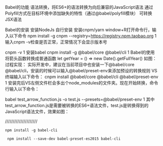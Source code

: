 Babel的功能
语法转换，将ES6+的语法转换为向后兼容的JavaScript语法
通过Polyfill方式在目标环境中添加缺失的特性（通过@babel/polyfill模块）
可转换JSX语法

Babel的安装
安装NodeJs
自行安装
安装cnpm/yarn
window+R打开命令行，输入以下命令
npm install -g cnpm --registry=https://registry.npm.taobao.org
1
输入cnpm -v检查是否正常，正常情况下会显示版本号

cnpm -v
1
安装babel
cnpm install -g @babel/core @babel/cli
1
Babel的使用
将箭头函数转换成普通函数
let getYear = () => new Date().getFullYear()
如图：
过程实现：
实际开发中，建议在当前项目中也安装一下@babel/core @babel/cli，安装的时候可以输入@babel/preset-env来添加预设的转换规则
VS终端输入以下命令：
cnpm install @babel/core @babel/cli @babel/preset-env
1
安装完后VS左侧文件栏会多出个node_modules的文件夹。现在开始转换，命令行输入以下命令：

babel test_arrow_function.js -o test.js --presets=@babel/preset-env
1
其中test_arrow_function.js是需要被转换的ES6+语法文件，test.js是转换得到的JavaScript语法文件，效果如图：
 
 
/////////////////////

```
npm install -g babel-cli

 npm install --save-dev babel-preset-es2015 babel-cli
 
```